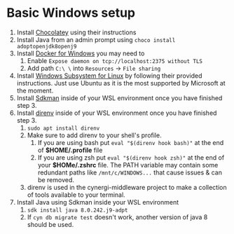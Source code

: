 # Basic Windows setup
1. Install [Chocolatey](https://chocolatey.org/) using their instructions
2. Install Java from an admin prompt using `choco install adoptopenjdk8openj9`
3. Install [Docker for Windows](https://www.docker.com/products/docker-desktop) you may need to
    1. Enable `Expose daemon on tcp://localhost:2375 without TLS`
    2. Add path `C:\ \` into `Resources` -> `File sharing`
4. Install [Windows Subsystem for Linux](https://docs.microsoft.com/en-us/windows/wsl/about) by following their
   provided instructions.  Just use Ubuntu as it is the most supported by Microsoft at the moment.
5. Install [Sdkman](https://sdkman.io/) inside of your WSL environment once you have finished step 3.
6. Install [direnv](https://direnv.net/) inside of your WSL environment once you have finished step 3.
   1. `sudo apt install direnv`
   2. Make sure to add direnv to your shell's profile.
      1. If you are using bash put `eval "$(direnv hook bash)"` at the end of __$HOME/.profile__ file
      2. If you are using zsh put `eval "$(direnv hook zsh)"` at the end of your __$HOMe/.zshrc__ file. The PATH variable may contain some redundant paths like `/mnt/c/WINDOWS...` that cause issues & can be removed.
   3. direnv is used in the cynergi-middleware project to make a collection of tools available to your terminal.
7. Install Java using Sdkman inside your WSL environment
   1. `sdk install java 8.0.242.j9-adpt`
   2. If `cyn db migrate test` doesn't work, another version of java 8 should be used.
